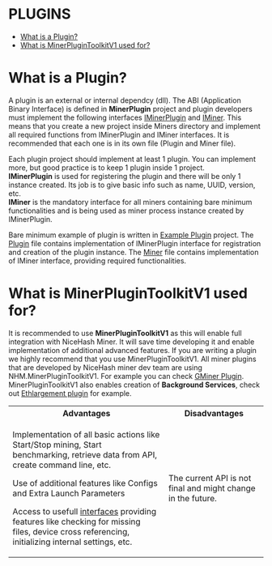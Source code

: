 # PLUGINS

- [What is a Plugin?](#plugin)
- [What is MinerPluginToolkitV1 used for?](#toolkit)

# <a name="plugin"></a> What is a Plugin?

A plugin is an external or internal dependcy (dll). The ABI (Application Binary Interface) is defined in <b>MinerPlugin</b> project and plugin developers must implement the following interfaces [IMinerPlugin](https://github.com/nicehash/NiceHashMiner/blob/e0f9b58b11e7a66cafa9841c5838eba83df233b5/src/Miners/MinerPlugin/IMinerPlugin.cs) and [IMiner](https://github.com/nicehash/NiceHashMiner/blob/e0f9b58b11e7a66cafa9841c5838eba83df233b5/src/Miners/MinerPlugin/IMiner.cs). This means that you create a new project inside Miners directory and implement all required functions from IMinerPlugin and IMiner interfaces. It is recommended that each one is in its own file (Plugin and Miner file).<br>

Each plugin project should implement at least 1 plugin. You can implement more, but good practice is to keep 1 plugin inside 1 project.<br>
<b>IMinerPlugin</b> is used for registering the plugin and there will be only 1 instance created. Its job is to give basic info such as name, UUID, version, etc.<br>
<b>IMiner</b> is the mandatory interface for all miners containing bare minimum functionalities and is being used as miner process instance created by IMinerPlugin.<br>

Bare minimum example of plugin is written in [Example Plugin](https://github.com/nicehash/NiceHashMiner/tree/e0f9b58b11e7a66cafa9841c5838eba83df233b5/src/Miners/ExamplePlugin) project. The [Plugin](https://github.com/nicehash/NiceHashMiner/blob/e0f9b58b11e7a66cafa9841c5838eba83df233b5/src/Miners/ExamplePlugin/ExamplePlugin.cs) file contains implementation of IMinerPlugin interface for registration and creation of the plugin instance. The [Miner](https://github.com/nicehash/NiceHashMiner/blob/e0f9b58b11e7a66cafa9841c5838eba83df233b5/src/Miners/ExamplePlugin/ExampleMiner.cs) file contains implementation of IMiner interface, providing required functionalities.

# <a name="toolkit"></a> What is MinerPluginToolkitV1 used for?

It is recommended to use <b>MinerPluginToolkitV1</b> as this will enable full integration with NiceHash Miner. It will save time developing it and enable implementation of additional advanced features. If you are writing a plugin we highly recommend that you use MinerPluginToolkitV1. All miner plugins that are developed by NiceHash miner dev team are using NHM.MinerPluginToolkitV1. For example you can check [GMiner Plugin](https://github.com/nicehash/NiceHashMiner/tree/e0f9b58b11e7a66cafa9841c5838eba83df233b5/src/Miners/GMiner).<br>
MinerPluginToolkitV1 also enables creation of <b>Background Services</b>, check out [Ethlargement plugin](https://github.com/nicehash/NiceHashMiner/tree/e0f9b58b11e7a66cafa9841c5838eba83df233b5/src/Miners/Ethlargement) for example.

<table style="width:100%">
<tr>
  <th>Advantages</th>
  <th>Disadvantages</th>
</tr>
<tr>
  <td><p>Implementation of all basic actions like Start/Stop mining, Start benchmarking, retrieve data from API, create command line, etc.<p>
  <p>Use of additional features like Configs and Extra Launch Parameters<p>

  Access to usefull [interfaces](https://github.com/nicehash/NiceHashMiner/tree/e0f9b58b11e7a66cafa9841c5838eba83df233b5/src/Miners/MinerPluginToolkitV1/Interfaces) providing features like checking for missing files, device cross referencing, initializing internal settings, etc.
</td>
  <td>The current API is not final and might change in the future.</td> 
</tr>
</table> 
